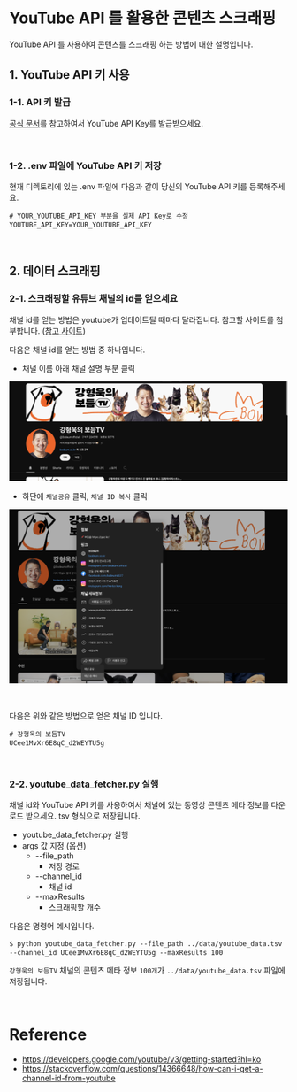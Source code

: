 # YouTube API 를 활용한 콘텐츠 스크래핑
YouTube API 를 사용하여 콘텐츠를 스크래핑 하는 방법에 대한 설명입니다.

## 1. YouTube API 키 사용
### 1-1. API 키 발급
[공식 문서](https://developers.google.com/youtube/v3/getting-started?hl=ko)를 참고하여서 YouTube API Key를 발급받으세요.

<br>

### 1-2. .env 파일에 YouTube API 키 저장
현재 디렉토리에 있는 .env 파일에 다음과 같이 당신의 YouTube API 키를 등록해주세요.

```.env
# YOUR_YOUTUBE_API_KEY 부분을 실제 API Key로 수정
YOUTUBE_API_KEY=YOUR_YOUTUBE_API_KEY
```

<br>

## 2. 데이터 스크래핑
### 2-1. 스크래핑할 유튜브 채널의 id를 얻으세요 

채널 id를 얻는 방법은 youtube가 업데이트될 때마다 달라집니다. 참고할 사이트를 첨부합니다.
([참고 사이트](https://stackoverflow.com/questions/14366648/how-can-i-get-a-channel-id-from-youtube))

다음은 채널 id를 얻는 방법 중 하나입니다.

* 채널 이름 아래 채널 설명 부분 클릭

![get channel_iD 2](images/get_channel_id1.png)

* 하단에 `채널공유` 클릭, `채널 ID 복사` 클릭

![get channel_iD 2](images/get_channel_id2.png)

<br>

다음은 위와 같은 방법으로 얻은 채널 ID 입니다.
```text
# 강형욱의 보듬TV
UCee1MvXr6E8qC_d2WEYTU5g
```

<br>

### 2-2. youtube_data_fetcher.py 실행

채널 id와 YouTube API 키를 사용하여서 채널에 있는 동영상 콘텐츠 메타 정보를 다운로드 받으세요. tsv 형식으로 저장됩니다.

* youtube_data_fetcher.py 실행
* args 값 지정 (옵션)
    * --file_path
        * 저장 경로
    * --channel_id
        * 채널 id
    * --maxResults
        * 스크래핑할 개수

다음은 명령어 예시입니다.

```console
$ python youtube_data_fetcher.py --file_path ../data/youtube_data.tsv --channel_id UCee1MvXr6E8qC_d2WEYTU5g --maxResults 100
```

`강형욱의 보듬TV` 채널의 콘텐츠 메타 정보 `100개`가 `../data/youtube_data.tsv` 파일에 저장됩니다.

<br>

# Reference
* https://developers.google.com/youtube/v3/getting-started?hl=ko
* https://stackoverflow.com/questions/14366648/how-can-i-get-a-channel-id-from-youtube
